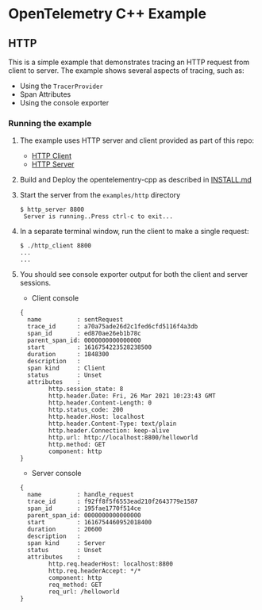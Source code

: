 # OpenTelemetry C++  Example

## HTTP

This is a simple example that demonstrates tracing an HTTP request from client to server. The example shows several aspects of tracing, such as:

* Using the `TracerProvider`
* Span Attributes
* Using the console exporter

### Running the example

1. The example uses HTTP server and client provided as part of this repo:
    * [HTTP Client](../../ext/include/opentelemetry/ext/http/client)
    * [HTTP Server](../../ext/include/opentelemetry/ext/http/server)

2. Build and Deploy the opentelementry-cpp as described in [INSTALL.md](../../INSTALL.md)

3. Start the server from the `examples/http` directory

   ```console
   $ http_server 8800
    Server is running..Press ctrl-c to exit...
   ```

4. In a separate terminal window, run the client to make a single request:

    ```console
    $ ./http_client 8800
    ...
    ...
    ```

5. You should see console exporter output for both the client and server sessions.
   * Client console

   ```console
   {
     name          : sentRequest
     trace_id      : a70a75ade26d2c1fed6cfd5116f4a3db
     span_id       : ed870ae26eb1b78c
     parent_span_id: 0000000000000000
     start         : 1616754223528238500
     duration      : 1848300
     description   :
     span kind     : Client
     status        : Unset
     attributes    :
           http.session_state: 8
           http.header.Date: Fri, 26 Mar 2021 10:23:43 GMT
           http.header.Content-Length: 0
           http.status_code: 200
           http.header.Host: localhost
           http.header.Content-Type: text/plain
           http.header.Connection: keep-alive
           http.url: http://localhost:8800/helloworld
           http.method: GET
           component: http
   }

   ```

   * Server console

   ```console
   {
     name          : handle_request
     trace_id      : f92ff8f5f6553ead210f2643779e1587
     span_id       : 195fae1770f514ce
     parent_span_id: 0000000000000000
     start         : 1616754460952018400
     duration      : 20600
     description   :
     span kind     : Server
     status        : Unset
     attributes    :
           http.req.headerHost: localhost:8800
           http.req.headerAccept: */*
           component: http
           req_method: GET
           req_url: /helloworld
   }
   ```
